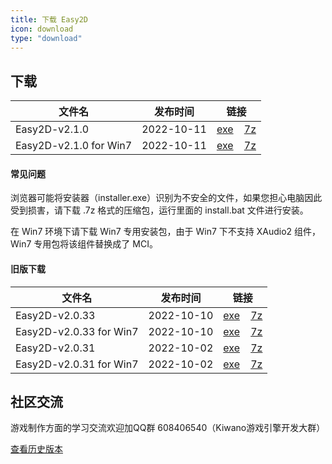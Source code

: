 ```yaml
---
title: 下载 Easy2D
icon: download
type: "download"
---
```


## 下载

| 文件名                  |   发布时间   |   链接   |
| ---------------------- |:-------:|:--------:|
| Easy2D-v2.1.0 | 2022-10-11   | [<i class="download icon"></i>exe](https://download.easy2d.cn/release/easy2d-v2.1.0-installer.exe)&nbsp;&nbsp;&nbsp;&nbsp;[<i class="download icon"></i>7z](https://download.easy2d.cn/release/easy2d-v2.1.0.7z) |
| Easy2D-v2.1.0 for Win7 | 2022-10-11   | [<i class="download icon"></i>exe](https://download.easy2d.cn/release/easy2d-v2.1.0-win7-installer.exe)&nbsp;&nbsp;&nbsp;&nbsp;[<i class="download icon"></i>7z](https://download.easy2d.cn/release/easy2d-v2.1.0-win7.7z) |

#### 常见问题

浏览器可能将安装器（installer.exe）识别为不安全的文件，如果您担心电脑因此受到损害，请下载 .7z 格式的压缩包，运行里面的 install.bat 文件进行安装。

在 Win7 环境下请下载 Win7 专用安装包，由于 Win7 下不支持 XAudio2 组件，Win7 专用包将该组件替换成了 MCI。

#### 旧版下载

| 文件名                  |   发布时间   |   链接   |
| ----------------------- |:--------:|:--------:|
| Easy2D-v2.0.33 | 2022-10-10   | [<i class="download icon"></i>exe](https://download.easy2d.cn/release/easy2d-v2.0.33-installer.exe)&nbsp;&nbsp;&nbsp;&nbsp;[<i class="download icon"></i>7z](https://download.easy2d.cn/release/easy2d-v2.0.33.7z) |
| Easy2D-v2.0.33 for Win7 | 2022-10-10   | [<i class="download icon"></i>exe](https://download.easy2d.cn/release/easy2d-v2.0.33-win7-installer.exe)&nbsp;&nbsp;&nbsp;&nbsp;[<i class="download icon"></i>7z](https://download.easy2d.cn/release/easy2d-v2.0.33-win7.7z) |
| Easy2D-v2.0.31 | 2022-10-02   | [<i class="download icon"></i>exe](https://download.easy2d.cn/release/easy2d-v2.0.31-installer.exe)&nbsp;&nbsp;&nbsp;&nbsp;[<i class="download icon"></i>7z](https://download.easy2d.cn/release/easy2d-v2.0.31.7z) |
| Easy2D-v2.0.31 for Win7 | 2022-10-02   | [<i class="download icon"></i>exe](https://download.easy2d.cn/release/easy2d-v2.0.31-win7-installer.exe)&nbsp;&nbsp;&nbsp;&nbsp;[<i class="download icon"></i>7z](https://download.easy2d.cn/release/easy2d-v2.0.31-win7.7z) |

## 社区交流

游戏制作方面的学习交流欢迎加QQ群 608406540（Kiwano游戏引擎开发大群）

<a class="ui button" href="/history">查看历史版本</a>
